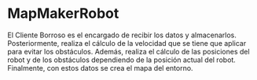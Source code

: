 # MapMakerRobot
El Cliente Borroso es el encargado de recibir los datos y almacenarlos. Posteriormente, realiza el cálculo de la velocidad que se tiene que aplicar para evitar los obstáculos. Además, realiza el cálculo de las posiciones del robot y de los obstáculos dependiendo de la posición actual del robot. Finalmente, con estos datos se crea el mapa del entorno.

